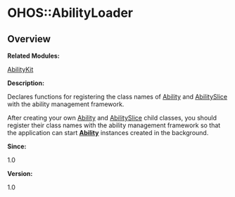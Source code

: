 # OHOS::AbilityLoader<a name="ZH-CN_TOPIC_0000001055358120"></a>

## **Overview**<a name="section1905576399093532"></a>

**Related Modules:**

[AbilityKit](AbilityKit.md)

**Description:**

Declares functions for registering the class names of  [Ability](OHOS-Ability.md)  and  [AbilitySlice](OHOS-AbilitySlice.md)  with the ability management framework. 

After creating your own  [Ability](OHOS-Ability.md)  and  [AbilitySlice](OHOS-AbilitySlice.md)  child classes, you should register their class names with the ability management framework so that the application can start  **[Ability](OHOS-Ability.md)**  instances created in the background.

**Since:**

1.0

**Version:**

1.0

